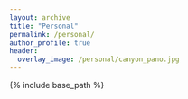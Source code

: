```yaml
---
layout: archive
title: "Personal"
permalink: /personal/
author_profile: true
header:
  overlay_image: /personal/canyon_pano.jpg
---
```


{% include base_path %}



<!-- # Things I love and do outside my academic life ...
Here, you can find about my interests. I love reading, writing poems, travelling and cooking. This page is in perpetual construction.

## Reading 

In my time of relaxation, I read books, mostly non-fiction. However, As I am not an avid reader, I take some time to finish them. In case you want to have a look at some of the books, I try to maintain a short list of the books that I have read, currently reading and a wishlist for near future. Find the list below. If you would like to recommend some books, that would be very considerate of you. In case you are interested please look at my [Goodreads](https://www.goodreads.com/user/show/23102515-abhijeet-anand). <br /> 

## My Blog

I also write amateur poetry (mostly in Hindi) and publish them on my [blog](https://baryonicpoet.wordpress.com/). There is no personal favourite genre yet. I just prefer to write whatever comes to my mind and has some value in it for me and my readers. Have a look at my blog. Your comments and feedback are appreciated. Thank you for your time.

## My love for music

I am an avid listener of old Hindi songs. I am a big fan of [ghazals](https://en.wikipedia.org/wiki/Ghazal) and [hindustani classical music](https://en.wikipedia.org/wiki/Hindustani_classical_music). In my free time, I still try to play [bansuri](https://en.wikipedia.org/wiki/Bansuri), a classical bamboo musical instrument. However, I am a very amateur at it and try to learn some tips and tricks from youtube. -->




